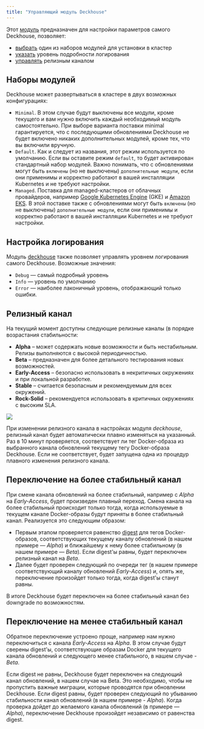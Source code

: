 ```yaml
---
title: "Управляющий модуль Deckhouse"
---
```


Этот [модуль]({{site.baseurl}}/modules/020-deckhouse) предназначен для настройки параметров самого Deckhouse, позволяет:
- [выбрать](#наборы-модулей) один из наборов модулей для установки в кластер
- [указать](#настройка-логирования) уровень подробности логирования
- [управлять](#релизный-канал) релизным каналом

## Наборы модулей

Deckhouse может развертываться в кластере в двух возможных конфигурациях:
- `Minimal`. В этом случае будут выключены все модули, кроме текущего и вам нужно включить каждый необходимый модуль самостоятельно. При выборе варианта поставки minimal гарантируется, что с последующими обновлениями Deckhouse не будет включено никаких дополнительных модулей, кроме тех, что вы включили вручную.
- `Default`. Как и следует из названия, этот режим используется по умолчанию. Если вы оставите режим `default`, то будет активирован стандартный набор модулей. Важно понимать, что с обновлениями могут быть `включены` (но не выключены) `дополнительные модули`, если они применимы и корректно работают в вашей инсталляции Kubernetes и не требуют настройки.
- `Managed`. Поставка для managed-кластеров от облачных провайдеров, например [Google Kubernetes Engine](https://cloud.google.com/kubernetes-engine/docs/concepts/kubernetes-engine-overview?hl=ru) (GKE) и [Amazon EKS](https://aws.amazon.com/ru/eks/). В этой поставке также с обновлениями могут быть `включены` (но не выключены) `дополнительные модули`, если они применимы и корректно работают в вашей инсталляции Kubernetes и не требуют настройки.

## Настройка логирования

Модуль [deckhouse]({{page.module}}) также позволяет управлять уровнем логирования самого Deckhouse. Возможные значения:
- `Debug` — самый подробный уровень
- `Info` — уровень по умолчанию
- `Error` — наиболее лаконичный уровень, отображающий только ошибки.

## Релизный канал

На текущий момент доступны следующие релизные каналы (в порядке возрастания стабильности:
- **Alpha** – может содержать новые возможности и быть нестабильным. Релизы выполняются с высокой периодичностью.
- **Beta** – предназначен для более детального тестирования новых возможностей. 
- **Early-Access** – безопасно использовать в некритичных окружениях и при локальной разработке.
- **Stable** – считается безопасным и рекомендуемым для всех окружений. 
- **Rock-Solid** – рекомендуется использовать в критичных окружениях с высоким SLA.

![](/images/release-channels.png)


При изменении релизного канала в настройках модуля *deckhouse*, релизный канал будет автоматически плавно изменяться на указанный. Раз в 10 минут проверяется, соответствует ли тег Docker-образа из выбранного канала обновлений текущему тегу Docker-образа Deckhouse. Если не соответствует, будет запущена одна из процедур плавного изменения релизного канала.

## Переключение на более стабильный канал
При смене канала обновлений на более стабильный, например с *Alpha* на *Early-Access*, будет произведен плавный переход. 
Смена канала на более стабильный происходит только тогда, когда используемые в текущем канале Docker-образы будут приняты в более стабильный канал. Реализуется это следующим образом:
- Первым этапом проверяется равенство [digest](https://success.docker.com/article/images-tagging-vs-digests) для тегов Docker-образов, соответствующих текущему каналу обновлений (в нашем примере — *Alpha*) и ближайшему к нему более стабильному (в нашем примере — *Beta*). Если digest'ы равны, будет переключен релизный канал на *Beta*.
- Далее будет проверен следующий по очереди тег (в нашем примере соответствующий каналу обновлений *Early-Access*) и, опять же, переключение произойдет только тогда, когда digest'ы станут равны.

В итоге Deckhouse будет переключен на более стабильный канал без downgrade по возможностям.

## Переключение на менее стабильный канал
Обратное переключение устроено проще, например нам нужно переключиться с канала *Early-Access* на *Alpha*. В этом случае будут сверены digest'ы, соответствующие образам Docker для текущего канала обновлений и следующего менее стабильного, в нашем случае - *Beta*. 

Если digest не равны, Deckhouse будет переключен на следующий канал обновлений, в нашем случае на Beta. Это необходимо, чтобы не пропустить важные миграции, которые проводятся при обновлении Deckhouse. Если digest равны, будет проверен следующий по убыванию стабильности канал обновлений (в нашем примере - *Alpha*).
Когда проверка дойдет до желаемого канала обновлений (в примере — *Alpha*), переключение Deckhouse произойдет независимо от равенства digest.
